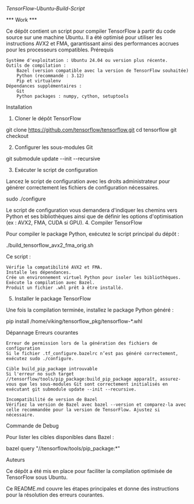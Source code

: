 *TensorFlow-Ubuntu-Build-Script*


*** Work ***



Ce dépôt contient un script pour compiler TensorFlow à partir du code source sur une machine Ubuntu. Il a été optimisé pour utiliser les instructions AVX2 et FMA, garantissant ainsi des performances accrues pour les processeurs compatibles.
Prérequis

    Système d'exploitation : Ubuntu 24.04 ou version plus récente.
    Outils de compilation :
        Bazel (version compatible avec la version de TensorFlow souhaitée)
        Python (recommandé : 3.12)
        Pip et virtualenv
    Dépendances supplémentaires :
        Git
        Python packages : numpy, cython, setuptools

Installation
1. Cloner le dépôt TensorFlow

git clone https://github.com/tensorflow/tensorflow.git
cd tensorflow
git checkout <version-de-tensorflow>

2. Configurer les sous-modules Git

git submodule update --init --recursive

3. Exécuter le script de configuration

Lancez le script de configuration avec les droits administrateur pour générer correctement les fichiers de configuration nécessaires.

sudo ./configure

Le script de configuration vous demandera d'indiquer les chemins vers Python et ses bibliothèques ainsi que de définir les options d'optimisation (ex : AVX2, FMA, CUDA si GPU).
4. Compiler TensorFlow

Pour compiler le package Python, exécutez le script principal du dépôt :

./build_tensorflow_avx2_fma_orig.sh

Ce script :

    Vérifie la compatibilité AVX2 et FMA.
    Installe les dépendances.
    Crée un environnement virtuel Python pour isoler les bibliothèques.
    Exécute la compilation avec Bazel.
    Produit un fichier .whl prêt à être installé.

5. Installer le package TensorFlow

Une fois la compilation terminée, installez le package Python généré :

pip install /home/viking/tensorflow_pkg/tensorflow-*.whl

Dépannage
Erreurs courantes

    Erreur de permission lors de la génération des fichiers de configuration
    Si le fichier .tf_configure.bazelrc n’est pas généré correctement, exécutez sudo ./configure.

    Cible build_pip_package introuvable
    Si l'erreur no such target //tensorflow/tools/pip_package:build_pip_package apparaît, assurez-vous que les sous-modules Git sont correctement initialisés en exécutant git submodule update --init --recursive.

    Incompatibilité de version de Bazel
    Vérifiez la version de Bazel avec bazel --version et comparez-la avec celle recommandée pour la version de TensorFlow. Ajustez si nécessaire.

Commande de Debug

Pour lister les cibles disponibles dans Bazel :

bazel query "//tensorflow/tools/pip_package:*"

Auteurs

Ce dépôt a été mis en place pour faciliter la compilation optimisée de TensorFlow sous Ubuntu.

Ce README.md couvre les étapes principales et donne des instructions pour la résolution des erreurs courantes.
